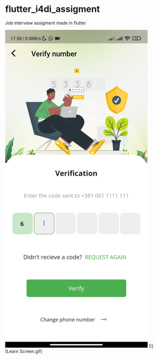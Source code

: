 # flutter_i4di_assigment
Job interview assigment made in flutter

![Alt text](/Verify.jpg?raw=true "Title")
![](Learn Screen.gif)
